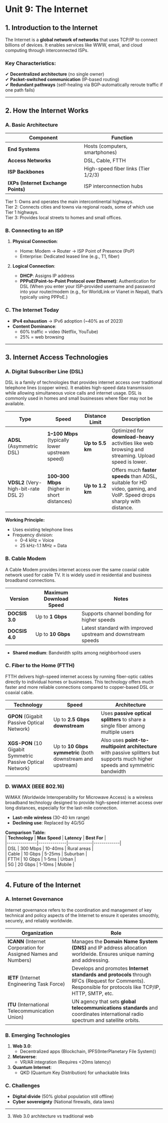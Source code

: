 # **Unit 9: The Internet**  


## **1. Introduction to the Internet**  
The Internet is a **global network of networks** that uses TCP/IP to connect billions of devices. It enables services like WWW, email, and cloud computing through interconnected ISPs.  

### **Key Characteristics:**  
✔ **Decentralized architecture** (no single owner)  
✔ **Packet-switched communication** (IP-based routing)  
✔ **Redundant pathways** (self-healing via BGP-automatically reroute traffic if one path fails)  


---

## **2. How the Internet Works**  

### **A. Basic Architecture**  
| **Component**       | **Function** |  
|---------------------|-------------|  
| **End Systems** | Hosts (computers, smartphones) |  
| **Access Networks** | DSL, Cable, FTTH |  
| **ISP Backbones** | High-speed fiber links (Tier 1/2/3) |  
| **IXPs (Internet Exchange Points)** | ISP interconnection hubs |  


Tier 1: Owns and operates the main intercontinental highways.<br>
Tier 2: Connects cities and towns via regional roads, some of which use Tier 1 highways.<br>
Tier 3: Provides local streets to homes and small offices.<br>



### **B. Connecting to an ISP**  
1. **Physical Connection**:  
   - Home: Modem → Router → ISP Point of Presence (PoP)  
   - Enterprise: Dedicated leased line (e.g., T1, fiber)  

2. **Logical Connection**:  
   - **DHCP**: Assigns IP address  
   - **PPPoE(Point-to-Point Protocol over Ethernet)**: Authentication for DSL  (When you enter your ISP-provided username and password into your router/modem (e.g., for WorldLink or Vianet in Nepal), that’s typically using PPPoE.)

### **C. The Internet Today**  
- **IPv4 exhaustion** → IPv6 adoption (~40% as of 2023)  
- **Content Dominance**:  
  - 60% traffic = video (Netflix, YouTube)  
  - 25% = web browsing  


---

## **3. Internet Access Technologies**  

### **A. Digital Subscriber Line (DSL)**  

DSL is a family of technologies that provides internet access over traditional telephone lines (copper wires). It enables high-speed data transmission while allowing simultaneous voice calls and internet usage.
DSL is commonly used in homes and small businesses where fiber may not be available.

| **Type**                             | **Speed**                                       | **Distance Limit**          | **Description**                                                                                                      |
| ------------------------------------ | ----------------------------------------------- | --------------------------- | -------------------------------------------------------------------------------------------------------------------- |
| **ADSL** (Asymmetric DSL)            | **1–100 Mbps** (typically lower upstream speed) | **Up to 5.5 km**  | Optimized for **download-heavy** activities like web browsing and streaming. Upload speed is lower.                  |
| **VDSL2** (Very-high-bit-rate DSL 2) | **100–300 Mbps** (higher in short distances)    | **Up to 1.2 km**  | Offers much **faster speeds** than ADSL, suitable for HD video, gaming, and VoIP. Speed drops sharply with distance. |


**Working Principle:**  
- Uses existing telephone lines  
- Frequency division:  
  - 0-4 kHz = Voice  
  - 25 kHz-1.1 MHz = Data  

### **B. Cable Modem**  

A Cable Modem provides internet access over the same coaxial cable network used for cable TV. It is widely used in residential and business broadband connections.

| **Version**    | **Maximum Download Speed** | **Notes**                                                    |
| -------------- | -------------------------- | ------------------------------------------------------------ |
| **DOCSIS 3.0** | Up to **1 Gbps**           | Supports channel bonding for higher speeds                   |
| **DOCSIS 4.0** | Up to **10 Gbps**          | Latest standard with improved upstream and downstream speeds |
 
- **Shared medium**: Bandwidth splits among neighborhood users  

### **C. Fiber to the Home (FTTH)**  

FTTH delivers high-speed internet access by running fiber-optic cables directly to individual homes or businesses. This technology offers much faster and more reliable connections compared to copper-based DSL or coaxial cable.

| **Technology**                                             | **Speed**                                                  | **Architecture**                                                                                                              |
| ---------------------------------------------------------- | ---------------------------------------------------------- | ----------------------------------------------------------------------------------------------------------------------------- |
| **GPON** (Gigabit Passive Optical Network)                 | Up to **2.5 Gbps downstream**                              | Uses **passive optical splitters** to share a single fiber among multiple users                                               |
| **XGS-PON** (10 Gigabit Symmetric Passive Optical Network) | Up to **10 Gbps symmetric** (both downstream and upstream) | Also uses **point-to-multipoint architecture** with passive splitters but supports much higher speeds and symmetric bandwidth |
 

### **D. WiMAX (IEEE 802.16)**  

WiMAX (Worldwide Interoperability for Microwave Access) is a wireless broadband technology designed to provide high-speed internet access over long distances, especially for the last-mile connection.

- **Last-mile wireless** (30-40 km range)  
- **Declining use**: Replaced by 4G/5G  

**Comparison Table:**  
| **Technology** | **Max Speed** | **Latency** | **Best For** |  
|---------------|--------------|------------|-------------|  
| DSL | 300 Mbps | 10-40ms | Rural areas |  
| Cable | 10 Gbps | 5-25ms | Suburban |  
| FTTH | 10 Gbps | 1-5ms | Urban |  
| 5G | 20 Gbps | 1-10ms | Mobile |  

---

## **4. Future of the Internet**  

### **A. Internet Governance**  

Internet governance refers to the coordination and management of key technical and policy aspects of the Internet to ensure it operates smoothly, securely, and reliably worldwide.

| **Organization**                                                | **Role**                                                                                                                                                |
| --------------------------------------------------------------- | ------------------------------------------------------------------------------------------------------------------------------------------------------- |
| **ICANN** (Internet Corporation for Assigned Names and Numbers) | Manages the **Domain Name System (DNS)** and IP address allocation worldwide. Ensures unique naming and addressing.                                     |
| **IETF** (Internet Engineering Task Force)                      | Develops and promotes **Internet standards and protocols** through RFCs (Request for Comments). Responsible for protocols like TCP/IP, HTTP, SMTP, etc. |
| **ITU** (International Telecommunication Union)                 | UN agency that sets **global telecommunications standards** and coordinates international radio spectrum and satellite orbits.                          |


### **B. Emerging Technologies**  
1. **Web 3.0**:  
   - Decentralized apps (Blockchain, IPFS(InterPlanetary File System))  
2. **Metaverse**:  
   - VR/AR integration (Requires <20ms latency)  
3. **Quantum Internet**:  
   - QKD (Quantum Key Distribution) for unhackable links  

### **C. Challenges**  
- **Digital divide** (50% global population still offline)  
- **Cyber sovereignty** (National firewalls, data laws)  

---

  
3. Web 3.0 architecture vs traditional web
